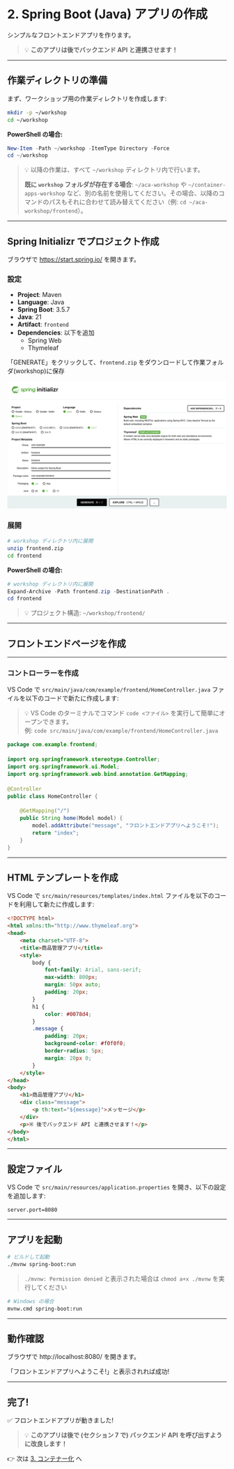 # 2. Spring Boot (Java) アプリの作成

シンプルなフロントエンドアプリを作ります。

> 💡 **このアプリは後でバックエンド API と連携させます！**

---

## 作業ディレクトリの準備

まず、ワークショップ用の作業ディレクトリを作成します:

```bash
mkdir -p ~/workshop
cd ~/workshop
```

**PowerShell の場合:**
```powershell
New-Item -Path ~/workshop -ItemType Directory -Force
cd ~/workshop
```

> 💡 以降の作業は、すべて `~/workshop` ディレクトリ内で行います。
> 
> **既に `workshop` フォルダが存在する場合**: `~/aca-workshop` や `~/container-apps-workshop` など、別の名前を使用してください。その場合、以降のコマンドのパスもそれに合わせて読み替えてください（例: `cd ~/aca-workshop/frontend`）。

---

## Spring Initializr でプロジェクト作成

ブラウザで https://start.spring.io/ を開きます。

### 設定

- **Project**: Maven
- **Language**: Java
- **Spring Boot**: 3.5.7
- **Java**: 21
- **Artifact**: `frontend`
- **Dependencies**: 以下を追加
  - Spring Web
  - Thymeleaf

「GENERATE」をクリックして、`frontend.zip` をダウンロードして作業フォルダ(workshop)に保存

![Spring Initializr](../images/SpringInitializr.png)

### 展開

```bash
# workshop ディレクトリ内に展開
unzip frontend.zip
cd frontend
```

**PowerShell の場合:**
```powershell
# workshop ディレクトリ内に展開
Expand-Archive -Path frontend.zip -DestinationPath .
cd frontend
```

> 💡 プロジェクト構造: `~/workshop/frontend/`

---

## フロントエンドページを作成
---

### コントローラーを作成

VS Code で `src/main/java/com/example/frontend/HomeController.java` ファイルを以下のコードで新たに作成します:

> 💡 VS Code のターミナルでコマンド `code <ファイル>` を実行して簡単にオープンできます。</BR>例: `code src/main/java/com/example/frontend/HomeController.java`

```java
package com.example.frontend;

import org.springframework.stereotype.Controller;
import org.springframework.ui.Model;
import org.springframework.web.bind.annotation.GetMapping;

@Controller
public class HomeController {
    
    @GetMapping("/")
    public String home(Model model) {
        model.addAttribute("message", "フロントエンドアプリへようこそ!");
        return "index";
    }
}
```

---

## HTML テンプレートを作成

VS Code で `src/main/resources/templates/index.html` ファイルを以下のコードを利用して新たに作成します:

```html
<!DOCTYPE html>
<html xmlns:th="http://www.thymeleaf.org">
<head>
    <meta charset="UTF-8">
    <title>商品管理アプリ</title>
    <style>
        body {
            font-family: Arial, sans-serif;
            max-width: 800px;
            margin: 50px auto;
            padding: 20px;
        }
        h1 {
            color: #0078d4;
        }
        .message {
            padding: 20px;
            background-color: #f0f0f0;
            border-radius: 5px;
            margin: 20px 0;
        }
    </style>
</head>
<body>
    <h1>商品管理アプリ</h1>
    <div class="message">
        <p th:text="${message}">メッセージ</p>
    </div>
    <p>※ 後でバックエンド API と連携させます！</p>
</body>
</html>
```

---

## 設定ファイル

VS Code で `src/main/resources/application.properties` を開き、以下の設定を追加します:

```properties
server.port=8080
```

---

## アプリを起動

```bash
# ビルドして起動
./mvnw spring-boot:run
```
> `./mvnw: Permission denied` と表示された場合は `chmod a+x ./mvnw` を実行してください

```bash
# Windows の場合
mvnw.cmd spring-boot:run
```

---

## 動作確認

ブラウザで http://localhost:8080/ を開きます。

「フロントエンドアプリへようこそ!」と表示されれば成功!

---

## 完了!

✅ フロントエンドアプリが動きました!

> 💡 **このアプリは後で (セクション 7 で) バックエンド API を呼び出すように改良します！**

👉 次は [3. コンテナー化](./03-containerize.md) へ
